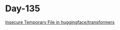 # Day-135 

[Insecure Temporary File in huggingface/transformers](https://huntr.dev/bounties/a3867b4e-6701-4418-8c20-3c6e7084a44a/)
